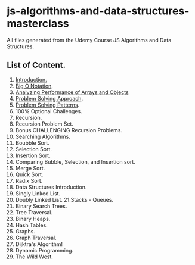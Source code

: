 # js-algorithms-and-data-structures-masterclass

All files generated from the Udemy Course JS Algorithms and Data Structures.

## List of Content.

1. [Introduction.](./notes/intro.md) 
2. [Big O Notation](./notes/BigONotation.md).
3. [Analyzing Performance of Arrays and Objects](./notes/AnalyzingPerformanceArraysObjects.md)
4. [Problem Solving Approach](./notes/ProblemSolvingApproach.md).
5. [Problem Solving Patterns](./notes/ProblemSolvingPatterns.md).
6. 100% Optional Challenges.
7. Recursion.
8. Recursion Problem Set.
9. Bonus CHALLENGING Recursion Problems.
10. Searching Algorithms.
11. Boubble Sort.
12. Selection Sort.
13. Insertion Sort.
14. Comparing Bubble, Selection, and Insertion sort.
15. Merge Sort.
16. Quick Sort.
17. Radix Sort.
18. Data Structures Introduction.
19. Singly Linked List.
20. Doubly Linked List.
21.Stacks - Queues.
22. Binary Search Trees.
23. Tree Traversal.
24. Binary Heaps.
25. Hash Tables.
26. Graphs.
27. Graph Traversal.
28. Dijktra's Algorithm!
29. Dynamic Programming.
30. The Wild West.

